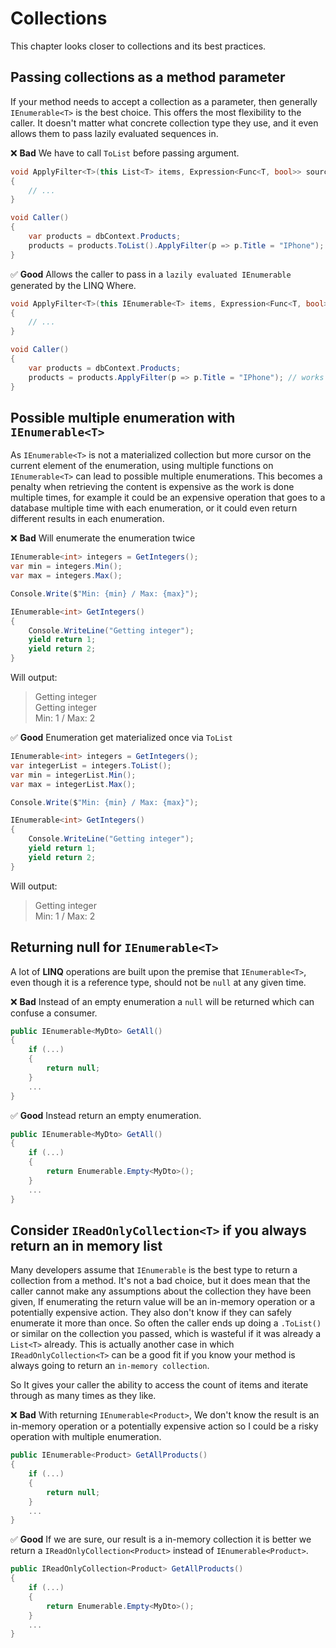 # Collections
This chapter looks closer to collections and its best practices.

## Passing collections as a method parameter 

If your method needs to accept a collection as a parameter, then generally `IEnumerable<T>` is the best choice. This offers the most flexibility to the caller. It doesn't matter what concrete collection type they use, and it even allows them to pass lazily evaluated sequences in.

❌ **Bad** We have to call `ToList` before passing argument.
```csharp
void ApplyFilter<T>(this List<T> items, Expression<Func<T, bool>> source)
{
    // ...
}

void Caller() 
{
    var products = dbContext.Products;
    products = products.ToList().ApplyFilter(p => p.Title = "IPhone"); // requires us to add a ToList instead of lazily evaluated IEnumerable
}
```

✅ **Good** Allows the caller to pass in a `lazily evaluated IEnumerable` generated by the LINQ Where.
```csharp
void ApplyFilter<T>(this IEnumerable<T> items, Expression<Func<T, bool>> source)
{
    // ...
}

void Caller() 
{
    var products = dbContext.Products;
    products = products.ApplyFilter(p => p.Title = "IPhone"); // works fine without calling ToList directly
}
```

## Possible multiple enumeration with `IEnumerable<T>`
As `IEnumerable<T>` is not a materialized collection but more cursor on the current element of the enumeration, using multiple functions on `IEnumerable<T>` can lead to possible multiple enumerations.
This becomes a penalty when retrieving the content is expensive as the work is done multiple times, for example it could be an expensive operation that goes to a database multiple time with each enumeration, or it could even return different results in each enumeration.

❌ **Bad** Will enumerate the enumeration twice
```csharp
IEnumerable<int> integers = GetIntegers();
var min = integers.Min();
var max = integers.Max();

Console.Write($"Min: {min} / Max: {max}");

IEnumerable<int> GetIntegers()
{
    Console.WriteLine("Getting integer");
    yield return 1;
    yield return 2;
}
```

Will output:
> Getting integer  
Getting integer  
Min: 1 / Max: 2

✅ **Good** Enumeration get materialized once via `ToList`
```csharp
IEnumerable<int> integers = GetIntegers();
var integerList = integers.ToList();
var min = integerList.Min();
var max = integerList.Max();

Console.Write($"Min: {min} / Max: {max}");

IEnumerable<int> GetIntegers()
{
    Console.WriteLine("Getting integer");
    yield return 1;
    yield return 2;
}
```

Will output:
> Getting integer  
Min: 1 / Max: 2

## Returning null for `IEnumerable<T>`
A lot of **LINQ** operations are built upon the premise that `IEnumerable<T>`, even though it is a reference type, should not be `null` at any given time.

❌ **Bad** Instead of an empty enumeration a `null` will be returned which can confuse a consumer.
```csharp
public IEnumerable<MyDto> GetAll()
{
    if (...)
    {
        return null;
    }
    ...
}
```

✅ **Good** Instead return an empty enumeration.
```csharp
public IEnumerable<MyDto> GetAll()
{
    if (...)
    {
        return Enumerable.Empty<MyDto>();
    }
    ...
}
```

## Consider `IReadOnlyCollection<T>` if you always return an in memory list

 Many developers assume that `IEnumerable` is the best type to return a collection from a method. It's not a bad choice, but it does mean that the caller cannot make any assumptions about the collection they have been given, If enumerating the return value will be an in-memory operation or a potentially expensive action. They also don't know if they can safely enumerate it more than once. So often the caller ends up doing a `.ToList()` or similar on the collection you passed, which is wasteful if it was already a `List<T>` already. This is actually another case in which `IReadOnlyCollection<T>` can be a good fit if you know your method is always going to return an `in-memory collection`.

 So It gives your caller the ability to access the count of items and iterate through as many times as they like.


 ❌ **Bad** With returning `IEnumerable<Product>`, We don't know the result is an in-memory operation or a potentially expensive action so I could be a risky operation with multiple enumeration.
```csharp
public IEnumerable<Product> GetAllProducts()
{
    if (...)
    {
        return null;
    }
    ...
}
```

✅ **Good** If we are sure, our result is a in-memory collection it is better we return a `IReadOnlyCollection<Product>` instead of `IEnumerable<Product>`.
```csharp
public IReadOnlyCollection<Product> GetAllProducts()
{
    if (...)
    {
        return Enumerable.Empty<MyDto>();
    }
    ...
}